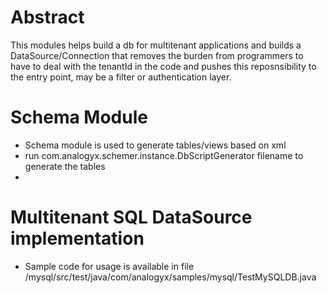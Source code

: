# Abstract
This modules helps build a db for multitenant applications and builds a DataSource/Connection that removes the burden from programmers to have to deal with the tenantId in the code and pushes this reposnsibility to the entry point, may be a filter or authentication layer.

# Schema Module
- Schema module is used to generate tables/views based on xml
- run com.analogyx.schemer.instance.DbScriptGenerator filename to generate the tables
- 
# Multitenant SQL DataSource implementation
- Sample code for usage is available in  file /mysql/src/test/java/com/analogyx/samples/mysql/TestMySQLDB.java
